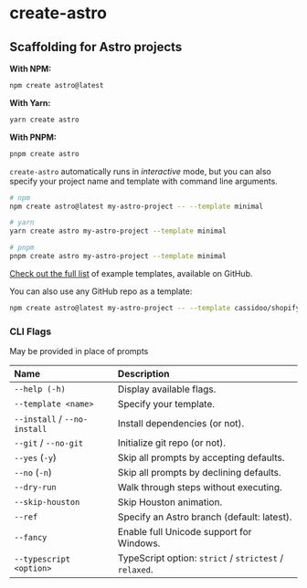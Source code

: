 # create-astro

## Scaffolding for Astro projects

**With NPM:**

```bash
npm create astro@latest
```

**With Yarn:**

```bash
yarn create astro
```

**With PNPM:**

```bash
pnpm create astro
```

`create-astro` automatically runs in _interactive_ mode, but you can also specify your project name and template with command line arguments.

```bash
# npm
npm create astro@latest my-astro-project -- --template minimal

# yarn
yarn create astro my-astro-project --template minimal

# pnpm
pnpm create astro my-astro-project --template minimal
```

[Check out the full list][examples] of example templates, available on GitHub.

You can also use any GitHub repo as a template:

```bash
npm create astro@latest my-astro-project -- --template cassidoo/shopify-react-astro
```

### CLI Flags

May be provided in place of prompts

| Name                       | Description                                                |
| :------------------------- | :--------------------------------------------------------- |
| `--help (-h)`              | Display available flags.                                   |
| `--template <name>`        | Specify your template.                                     |
| `--install` / `--no-install` | Install dependencies (or not).                             |
| `--git` / `--no-git`         | Initialize git repo (or not).                              |
| `--yes`  (`-y`)              | Skip all prompts by accepting defaults.                    |
| `--no`  (`-n`)               | Skip all prompts by declining defaults.                    |
| `--dry-run`                | Walk through steps without executing.                      |
| `--skip-houston`           | Skip Houston animation.                                    |
| `--ref`                    | Specify an Astro branch (default: latest).                 |
| `--fancy`                  | Enable full Unicode support for Windows.                   |
| `--typescript <option>`    | TypeScript option: `strict` / `strictest` / `relaxed`.     |

[examples]: https://github.com/withastro/astro/tree/main/examples
[typescript]: https://github.com/withastro/astro/tree/main/packages/astro/tsconfigs
